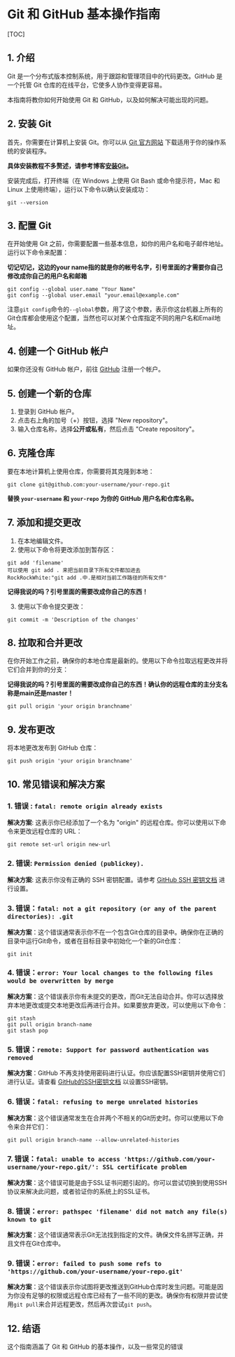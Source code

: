# Git 和 GitHub 基本操作指南

[TOC]

## 1. 介绍

Git 是一个分布式版本控制系统，用于跟踪和管理项目中的代码更改。GitHub 是一个托管 Git 仓库的在线平台，它使多人协作变得更容易。

本指南将教你如何开始使用 Git 和 GitHub，以及如何解决可能出现的问题。

## 2. 安装 Git

首先，你需要在计算机上安装 Git。你可以从 [Git 官方网站](https://git-scm.com/downloads) 下载适用于你的操作系统的安装程序。

**具体安装教程不多赘述，请参考博客[安装Git](https://www.liaoxuefeng.com/wiki/896043488029600/896067074338496)。**

安装完成后，打开终端（在 Windows 上使用 Git Bash 或命令提示符，Mac 和 Linux 上使用终端），运行以下命令以确认安装成功：

```
git --version
```

## 3. 配置 Git

在开始使用 Git 之前，你需要配置一些基本信息，如你的用户名和电子邮件地址。运行以下命令来配置：

**切记切记，这边的your name指的就是你的帐号名字，引号里面的才需要你自己修改成你自己的用户名和邮箱**

```
git config --global user.name "Your Name"
git config --global user.email "your.email@example.com"
```

注意`git config`命令的`--global`参数，用了这个参数，表示你这台机器上所有的Git仓库都会使用这个配置，当然也可以对某个仓库指定不同的用户名和Email地址。

## 4. 创建一个 GitHub 帐户

如果你还没有 GitHub 帐户，前往 [GitHub](https://github.com/) 注册一个帐户。

## 5. 创建一个新的仓库

1. 登录到 GitHub 帐户。
2. 点击右上角的加号（+）按钮，选择 "New repository"。
3. 输入仓库名称，选择**公开或私有**，然后点击 "Create repository"。

## 6. 克隆仓库

要在本地计算机上使用仓库，你需要将其克隆到本地：

```shell
git clone git@github.com:your-username/your-repo.git
```

**替换 `your-username` 和 `your-repo` 为你的 GitHub 用户名和仓库名称。**

## 7. 添加和提交更改

1. 在本地编辑文件。
2. 使用以下命令将更改添加到暂存区：



```
git add 'filename'
可以使用 git add . 来把当前目录下所有文件都加进去
RockRockWhite:"git add .中.是相对当前工作路径的所有文件"
```

**记得我说的吗？引号里面的需要改成你自己的东西！**

3. 使用以下命令提交更改：

```
git commit -m 'Description of the changes'
```

## 8. 拉取和合并更改

在你开始工作之前，确保你的本地仓库是最新的。使用以下命令拉取远程更改并将它们合并到你的分支：

**记得我说的吗？引号里面的需要改成你自己的东西！确认你的远程仓库的主分支名称是main还是master！**

```
git pull origin 'your origin branchname'
```

## 9. 发布更改

将本地更改发布到 GitHub 仓库：

```
git push origin 'your origin branchname'
```

## 10. 常见错误和解决方案

### 1. 错误 : `fatal: remote origin already exists`

**解决方案**: 这表示你已经添加了一个名为 "origin" 的远程仓库。你可以使用以下命令来更改远程仓库的 URL：

```
git remote set-url origin new-url
```

### 2. 错误: `Permission denied (publickey).`

**解决方案**: 这表示你没有正确的 SSH 密钥配置。请参考 [GitHub SSH 密钥文档](https://docs.github.com/en/authentication/connecting-to-github-with-ssh) 进行设置。

### 3. 错误：`fatal: not a git repository (or any of the parent directories): .git`

**解决方案**：这个错误通常表示你不在一个包含Git仓库的目录中。确保你在正确的目录中运行Git命令，或者在目标目录中初始化一个新的Git仓库：

```
git init
```

### 4. 错误：`error: Your local changes to the following files would be overwritten by merge`

**解决方案**：这个错误表示你有未提交的更改，而Git无法自动合并。你可以选择放弃本地更改或提交本地更改后再进行合并。如果要放弃更改，可以使用以下命令：

```
git stash
git pull origin branch-name
git stash pop
```

### 5. 错误：`remote: Support for password authentication was removed`

**解决方案**：GitHub 不再支持使用密码进行认证。你应该配置SSH密钥并使用它们进行认证。请查看 [GitHub的SSH密钥文档](https://docs.github.com/en/authentication/connecting-to-github-with-ssh) 以设置SSH密钥。

### 6. 错误：`fatal: refusing to merge unrelated histories`

**解决方案**：这个错误通常发生在合并两个不相关的Git历史时。你可以使用以下命令来合并它们：

```
git pull origin branch-name --allow-unrelated-histories
```

### 7. 错误：`fatal: unable to access 'https://github.com/your-username/your-repo.git/': SSL certificate problem`

**解决方案**：这个错误可能是由于SSL证书问题引起的。你可以尝试切换到使用SSH协议来解决此问题，或者验证你的系统上的SSL证书。

### 8. 错误：`error: pathspec 'filename' did not match any file(s) known to git`

**解决方案**：这个错误通常表示Git无法找到指定的文件。确保文件名拼写正确，并且文件在Git仓库中。

### 9. 错误：`error: failed to push some refs to 'https://github.com/your-username/your-repo.git'`

**解决方案**：这个错误表示你试图将更改推送到GitHub仓库时发生问题。可能是因为你没有足够的权限或远程仓库已经有了一些不同的更改。确保你有权限并尝试使用`git pull`来合并远程更改，然后再次尝试`git push`。

## 12. 结语

这个指南涵盖了 Git 和 GitHub 的基本操作，以及一些常见的错误